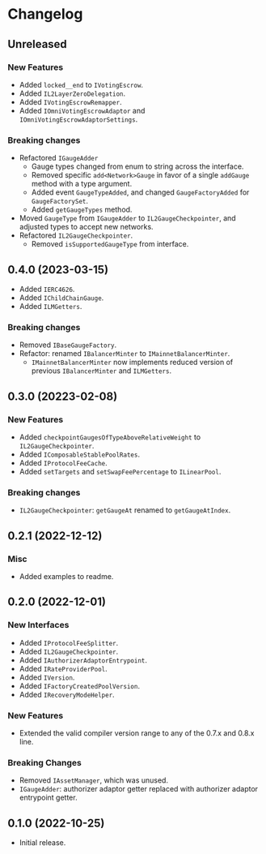 # Changelog

## Unreleased

### New Features

- Added `locked__end` to `IVotingEscrow`.
- Added `IL2LayerZeroDelegation`.
- Added `IVotingEscrowRemapper`.
- Added `IOmniVotingEscrowAdaptor` and `IOmniVotingEscrowAdaptorSettings`.

### Breaking changes

- Refactored `IGaugeAdder`
  - Gauge types changed from enum to string across the interface.
  - Removed specific `add<Network>Gauge` in favor of a single `addGauge` method with a type argument.
  - Added event `GaugeTypeAdded`, and changed `GaugeFactoryAdded` for `GaugeFactorySet`.
  - Added `getGaugeTypes` method.
- Moved `GaugeType` from `IGaugeAdder` to `IL2GaugeCheckpointer`, and adjusted types to accept new networks.
- Refactored `IL2GaugeCheckpointer`.
  - Removed `isSupportedGaugeType` from interface.

## 0.4.0 (2023-03-15)

- Added `IERC4626`.
- Added `IChildChainGauge`.
- Added `ILMGetters`.

### Breaking changes

- Removed `IBaseGaugeFactory`.
- Refactor: renamed `IBalancerMinter` to `IMainnetBalancerMinter`.
  - `IMainnetBalancerMinter` now implements reduced version of previous `IBalancerMinter` and `ILMGetters`.

## 0.3.0 (20223-02-08)

### New Features

- Added `checkpointGaugesOfTypeAboveRelativeWeight` to `IL2GaugeCheckpointer`.
- Added `IComposableStablePoolRates`.
- Added `IProtocolFeeCache`.
- Added `setTargets` and `setSwapFeePercentage` to `ILinearPool`.

### Breaking changes

- `IL2GaugeCheckpointer`: `getGaugeAt` renamed to `getGaugeAtIndex`.

## 0.2.1 (2022-12-12)

### Misc

- Added examples to readme.

## 0.2.0 (2022-12-01)

### New Interfaces

- Added `IProtocolFeeSplitter`.
- Added `IL2GaugeCheckpointer`.
- Added `IAuthorizerAdaptorEntrypoint`.
- Added `IRateProviderPool`.
- Added `IVersion`.
- Added `IFactoryCreatedPoolVersion`.
- Added `IRecoveryModeHelper`.

### New Features

- Extended the valid compiler version range to any of the 0.7.x and 0.8.x line.

### Breaking Changes

- Removed `IAssetManager`, which was unused.
- `IGaugeAdder`: authorizer adaptor getter replaced with authorizer adaptor entrypoint getter.

## 0.1.0 (2022-10-25)

- Initial release.
